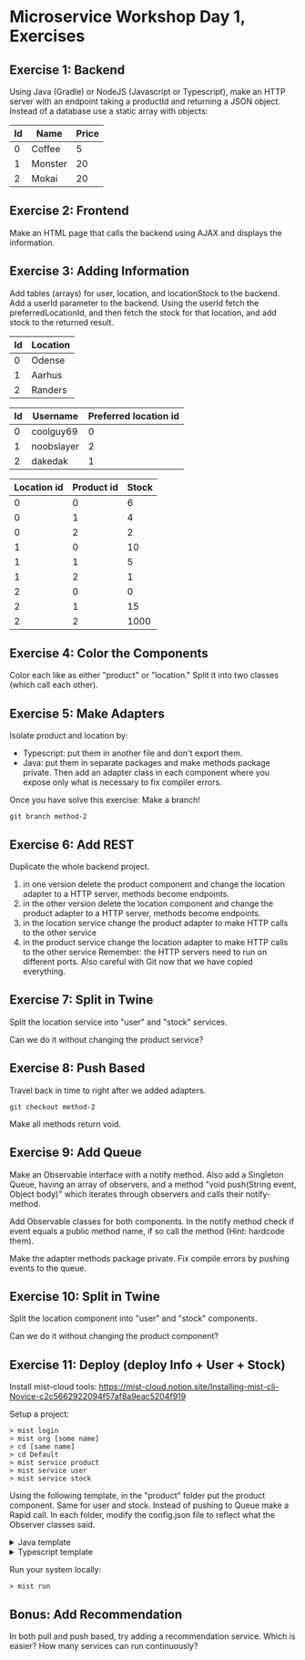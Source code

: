 # Microservice Workshop Day 1, Exercises

## Exercise 1: Backend
Using Java (Gradle) or NodeJS (Javascript or Typescript), make an HTTP server with an endpoint taking a productId and returning a JSON object. Instead of a database use a static array with objects:

| Id  | Name    | Price |
| --- | ------- | ----- |
| 0   | Coffee  | 5     |
| 1   | Monster | 20    |
| 2   | Mokai   | 20    |

## Exercise 2: Frontend
Make an HTML page that calls the backend using AJAX and displays the information.

## Exercise 3: Adding Information
Add tables (arrays) for user, location, and locationStock to the backend. Add a userId parameter to the backend. Using the userId fetch the preferredLocationId, and then fetch the stock for that location, and add stock to the returned result.

| Id  | Location |
| --- | -------- |
| 0   | Odense   |
| 1   | Aarhus   |
| 2   | Randers  |

| Id  | Username   | Preferred location id |
| --- | ---------- | --------------------- |
| 0   | coolguy69  | 0                     |
| 1   | noobslayer | 2                     |
| 2   | dakedak    | 1                     |

| Location id | Product id | Stock |
| ----------- | ---------- | ----- |
| 0           | 0          | 6     |
| 0           | 1          | 4     |
| 0           | 2          | 2     |
| 1           | 0          | 10    |
| 1           | 1          | 5     |
| 1           | 2          | 1     |
| 2           | 0          | 0     |
| 2           | 1          | 15    |
| 2           | 2          | 1000  |

## Exercise 4: Color the Components
Color each like as either "product" or "location." Split it into two classes (which call each other).

## Exercise 5: Make Adapters
Isolate product and location by:
* Typescript: put them in another file and don't export them.
* Java: put them in separate packages and make methods package private.
Then add an adapter class in each component where you expose only what is necessary to fix compiler errors.

Once you have solve this exercise: Make a branch!
```
git branch method-2
```

## Exercise 6: Add REST
Duplicate the whole backend project.
1. in one version delete the product component and change the location adapter to a HTTP server, methods become endpoints.
2. in the other version delete the location component and change the product adapter to a HTTP server, methods become endpoints.
3. in the location service change the product adapter to make HTTP calls to the other service
4. in the product service change the location adapter to make HTTP calls to the other service
Remember: the HTTP servers need to run on different ports.
Also careful with Git now that we have copied everything.

## Exercise 7: Split in Twine
Split the location service into "user" and "stock" services.

Can we do it without changing the product service?

## Exercise 8: Push Based
Travel back in time to right after we added adapters.
```
git checkout method-2
```

Make all methods return void.

## Exercise 9: Add Queue
Make an Observable interface with a notify method. Also add a Singleton Queue, having an array of observers, and a method "void push(String event, Object body)" which iterates through observers and calls their notify-method. 

Add Observable classes for both components. In the notify method check if event equals a public method name, if so call the method (Hint: hardcode them).

Make the adapter methods package private. Fix compile errors by pushing events to the queue.

## Exercise 10: Split in Twine
Split the location component into "user" and "stock" components.

Can we do it without changing the product component?

## Exercise 11: Deploy (deploy Info + User + Stock)
Install mist-cloud tools: https://mist-cloud.notion.site/Installing-mist-cli-Novice-c2c5662922094f57af8a9eac5204f919

Setup a project:
```
> mist login
> mist org [some name]
> cd [same name]
> cd Default
> mist service product
> mist service user
> mist service stock
```

Using the following template, in the "product" folder put the product component. Same for user and stock. Instead of pushing to Queue make a Rapid call. In each folder, modify the config.json file to reflect what the Observer classes said.

<details>
  <summary>Java template</summary>
  
```java
package org.example;

import java.io.IOException;
import java.net.URI;
import java.net.http.HttpClient;
import java.net.http.HttpRequest;
import java.net.http.HttpResponse;
import org.json.JSONObject;

public class Main {

    private static void pushToRapid(String event, String body){
        var client = HttpClient.newHttpClient();
        var request = HttpRequest
                .newBuilder(URI.create(System.getenv("RAPID") + "/" + event))
                .header("Content-Type", "application/json")
                .POST(HttpRequest.BodyPublishers.ofString(body))
                .build();
        var response = client.send(request, HttpResponse.BodyHandlers.ofString());
    }

    public static void main(String[] args) throws IOException, InterruptedException {
        String action = args[args.length-2];
        JSONObject envelope = new JSONObject(args[args.length-1]);

        if ("greet".equals(action)) {
          // Put your code here

          pushToRapid("reply", "{\"msg\": \"Hello from java, "+envelope.getJSONObject("payload").getString("name")+"\"}")
        }
    }
}
```
</details>
<details>
  <summary>Typescript template</summary>
  First call

```
> npm install @mistware/http-lib
```

```js
const urlReq = require("@mistware/http-lib").urlReq;

function pushToRapid(event, body) {
  urlReq(process.env.RAPID + "/" + event, "POST", body);
}

const action = process.argv[process.argv.length - 2];
const envelope = JSON.parse(process.argv[process.argv.length - 1]);

if (action === "greet") {
  // Put your code here

  pushToRapid("reply", {
    msg: `Hello from nodejs, ${envelope.payload.name}`,
  });
}
```
</details>

Run your system locally:
```
> mist run
```

## Bonus: Add Recommendation
In both pull and push based, try adding a recommendation service. Which is easier? How many services can run continuously?



